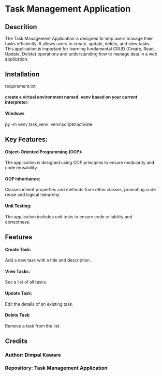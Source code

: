 # Task Management Application

<h2>Descrition</h2>
The Task Management Application is designed to help users manage their tasks efficiently. It allows users to create, update, delete, and view tasks. This application is important for learning fundamental CRUD (Create, Read, Update, Delete) operations and understanding how to manage data in a web application.

<h2> Installation </h2>
  requirement.txt
<h4>create a virtual environment named .venv based on your current interpreter:</h4>
 <h4>Windows</h4>
py -m venv task_venv
.venv\scripts\activate

<h2> Key Features:</h2>
<h4>Object-Oriented Programming (OOP):</h4> The application is designed using OOP principles to ensure modularity and code reusability.
<h4>OOP Inheritance:</h4> Classes inherit properties and methods from other classes, promoting code reuse and logical hierarchy.
<h4>Unit Testing:</h4> The application includes unit tests to ensure code reliability and correctness.

<h2> Features</h2>
<h4>Create Task:</h4> Add a new task with a title and description.
<h4>View Tasks: </h4>See a list of all tasks.
<h4>Update Task:</h4> Edit the details of an existing task.
<h4>Delete Task:</h4> Remove a task from the list.

<h2>Credits</h2>
<h3> Author: Dimpal Kaware </h3>
<h3>Repository: Task Management Application </h3>
